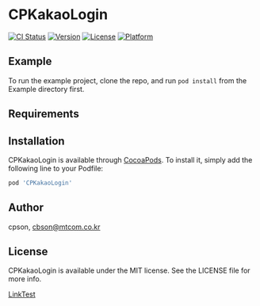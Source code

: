 # CPKakaoLogin

[![CI Status](https://img.shields.io/travis/cpson/CPKakaoLogin.svg?style=flat)](https://travis-ci.org/cpson/CPKakaoLogin)
[![Version](https://img.shields.io/cocoapods/v/CPKakaoLogin.svg?style=flat)](https://cocoapods.org/pods/CPKakaoLogin)
[![License](https://img.shields.io/cocoapods/l/CPKakaoLogin.svg?style=flat)](https://cocoapods.org/pods/CPKakaoLogin)
[![Platform](https://img.shields.io/cocoapods/p/CPKakaoLogin.svg?style=flat)](https://cocoapods.org/pods/CPKakaoLogin)

## Example

To run the example project, clone the repo, and run `pod install` from the Example directory first.

## Requirements

## Installation

CPKakaoLogin is available through [CocoaPods](https://cocoapods.org). To install
it, simply add the following line to your Podfile:

```ruby
pod 'CPKakaoLogin'
```

## Author

cpson, cbson@mtcom.co.kr

## License

CPKakaoLogin is available under the MIT license. See the LICENSE file for more info.

[LinkTest](http://192.168.119.205/mout/r.do)
